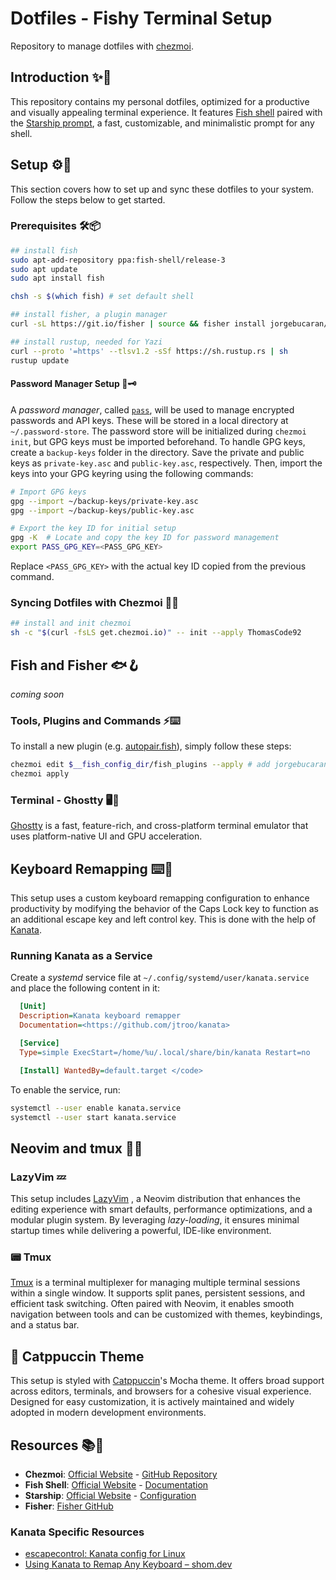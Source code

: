 # Dotfiles - Fishy Terminal Setup

Repository to manage dotfiles with [chezmoi](https://www.chezmoi.io/).

## Introduction ✨🎨

This repository contains my personal dotfiles, optimized for a productive and
visually appealing terminal experience. It features
[Fish shell](https://fishshell.com/) paired with the
[Starship prompt](https://starship.rs/), a fast, customizable, and minimalistic
prompt for any shell.

## Setup ⚙️🔧

This section covers how to set up and sync these dotfiles to your system. Follow
the steps below to get started.

### Prerequisites 🛠️📦

```bash
## install fish
sudo apt-add-repository ppa:fish-shell/release-3
sudo apt update
sudo apt install fish

chsh -s $(which fish) # set default shell

## install fisher, a plugin manager
curl -sL https://git.io/fisher | source && fisher install jorgebucaran/fisher

## install rustup, needed for Yazi
curl --proto '=https' --tlsv1.2 -sSf https://sh.rustup.rs | sh
rustup update
```

#### Password Manager Setup 🔐🗝️

A _password manager_, called [`pass`](https://www.passwordstore.org/), will be
used to manage encrypted passwords and API keys. These will be stored in a local
directory at `~/.password-store`. The password store will be initialized during
`chezmoi init`, but GPG keys must be imported beforehand. To handle GPG keys,
create a `backup-keys` folder in the directory. Save the private and public keys
as `private-key.asc` and `public-key.asc`, respectively. Then, import the keys
into your GPG keyring using the following commands:

```bash
# Import GPG keys
gpg --import ~/backup-keys/private-key.asc
gpg --import ~/backup-keys/public-key.asc

# Export the key ID for initial setup
gpg -K  # Locate and copy the key ID for password management
export PASS_GPG_KEY=<PASS_GPG_KEY>
```

Replace `<PASS_GPG_KEY>` with the actual key ID copied from the previous
command.

### Syncing Dotfiles with Chezmoi 🔄📁

```bash
## install and init chezmoi
sh -c "$(curl -fsLS get.chezmoi.io)" -- init --apply ThomasCode92
```

## Fish and Fisher 🐟🪝

_coming soon_

### Tools, Plugins and Commands ⚡⌨️

To install a new plugin (e.g.
[autopair.fish](https://github.com/jorgebucaran/autopair.fish)), simply follow
these steps:

```bash
chezmoi edit $__fish_config_dir/fish_plugins --apply # add jorgebucaran/autopair.fish
chezmoi apply
```

### Terminal - Ghostty 🖥️👻

[Ghostty](https://ghostty.org/) is a fast, feature-rich, and cross-platform
terminal emulator that uses platform-native UI and GPU acceleration.

## Keyboard Remapping ⌨️🔄

This setup uses a custom keyboard remapping configuration to enhance
productivity by modifying the behavior of the Caps Lock key to function as an
additional escape key and left control key. This is done with the help of
[Kanata](https://github.com/jtroo/kanata).

### Running Kanata as a Service

Create a _systemd_ service file at `~/.config/systemd/user/kanata.service` and
place the following content in it:

```ini
  [Unit]
  Description=Kanata keyboard remapper
  Documentation=<https://github.com/jtroo/kanata>

  [Service]
  Type=simple ExecStart=/home/%u/.local/share/bin/kanata Restart=no

  [Install] WantedBy=default.target </code>
```

To enable the service, run:

```bash
systemctl --user enable kanata.service
systemctl --user start kanata.service
```

## Neovim and tmux 📜🌀

### LazyVim 💤

This setup includes [LazyVim](https://www.lazyvim.org/) , a Neovim distribution
that enhances the editing experience with smart defaults, performance
optimizations, and a modular plugin system. By leveraging _lazy-loading_, it
ensures minimal startup times while delivering a powerful, IDE-like environment.

### 📟 Tmux

[Tmux](https://github.com/tmux/tmux/wiki) is a terminal multiplexer for managing
multiple terminal sessions within a single window. It supports split panes,
persistent sessions, and efficient task switching. Often paired with Neovim, it
enables smooth navigation between tools and can be customized with themes,
keybindings, and a status bar.

## 🎨 Catppuccin Theme

This setup is styled with [Catppuccin](https://catppuccin.com/)'s Mocha theme.
It offers broad support across editors, terminals, and browsers for a cohesive
visual experience. Designed for easy customization, it is actively maintained
and widely adopted in modern development environments.

## Resources 📚🔗

- **Chezmoi**: [Official Website](https://www.chezmoi.io/) -
  [GitHub Repository](https://github.com/twpayne/chezmoi)
- **Fish Shell**: [Official Website](https://fishshell.com/) -
  [Documentation](https://fishshell.com/docs/current/)
- **Starship**: [Official Website](https://starship.rs/) -
  [Configuration](https://starship.rs/config/)
- **Fisher**: [Fisher GitHub](https://github.com/jorgebucaran/fisher)

### Kanata Specific Resources

- [escapecontrol: Kanata config for Linux](https://github.com/dreamsofcode-io/escapecontrol/blob/main/linux/kanata/README.md)
- [Using Kanata to Remap Any Keyboard – shom.dev](https://shom.dev/start/using-kanata-to-remap-any-keyboard/)
